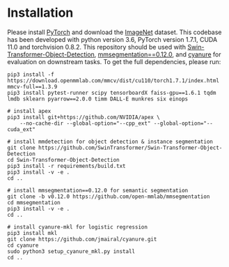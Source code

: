 # Installation

Please install [PyTorch](https://pytorch.org/) and download the [ImageNet](https://imagenet.stanford.edu/) dataset. This codebase has been developed with python version 3.6, PyTorch version 1.7.1, CUDA 11.0 and torchvision 0.8.2. This repository should be used with [Swin-Transformer-Object-Detection](https://github.com/SwinTransformer/Swin-Transformer-Object-Detection), [mmsegmentation==0.12.0](https://github.com/open-mmlab/mmsegmentation/releases/tag/v0.12.0), and [cyanure](https://github.com/jmairal/cyanure) for evaluation on downstream tasks. To get the full dependencies, please run:

```
pip3 install -f https://download.openmmlab.com/mmcv/dist/cu110/torch1.7.1/index.html mmcv-full==1.3.9
pip3 install pytest-runner scipy tensorboardX faiss-gpu==1.6.1 tqdm lmdb sklearn pyarrow==2.0.0 timm DALL-E munkres six einops

# install apex
pip3 install git+https://github.com/NVIDIA/apex \
    --no-cache-dir --global-option="--cpp_ext" --global-option="--cuda_ext"

# install mmdetection for object detection & instance segmentation
git clone https://github.com/SwinTransformer/Swin-Transformer-Object-Detection
cd Swin-Transformer-Object-Detection
pip3 install -r requirements/build.txt
pip3 install -v -e .
cd ..

# install mmsegmentation==0.12.0 for semantic segmentation
git clone -b v0.12.0 https://github.com/open-mmlab/mmsegmentation
cd mmsegmentation
pip3 install -v -e .
cd ..

# install cyanure-mkl for logistic regression
pip3 install mkl
git clone https://github.com/jmairal/cyanure.git
cd cyanure
sudo python3 setup_cyanure_mkl.py install
cd ..
```
